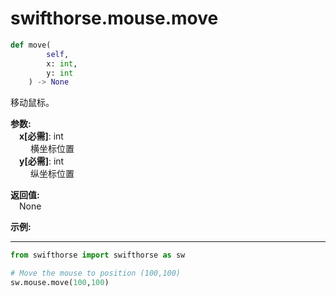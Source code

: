 

# swifthorse.mouse.move

```python
def move(
        self,
        x: int, 
        y: int
    ) -> None
```  

移动鼠标。

**参数:**  
    &emsp;**x[必需]**: int  
        &emsp;&emsp; 横坐标位置  
    &emsp;**y[必需]**: int  
        &emsp;&emsp; 纵坐标位置    

**返回值:**  
    &emsp;None

**示例:**
***
```python
from swifthorse import swifthorse as sw

# Move the mouse to position (100,100)
sw.mouse.move(100,100)

```